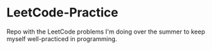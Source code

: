 # LeetCode-Practice
Repo with the LeetCode problems I'm doing over the summer to keep myself well-practiced in programming.
